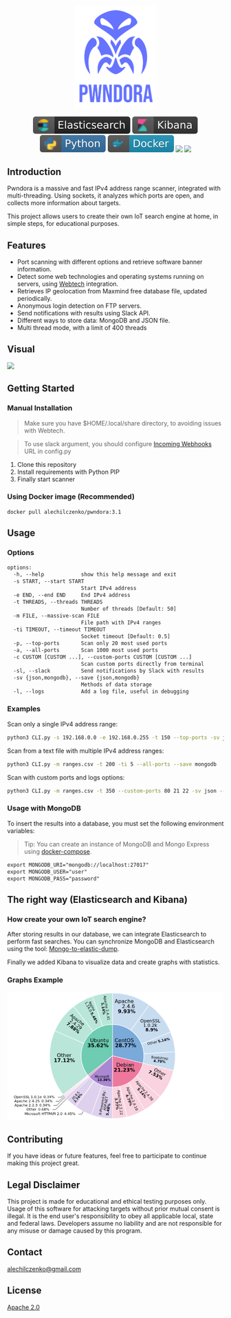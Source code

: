 <p align="center">
<img src="images/final1.png" width=190px>
</p>
<p align="center">

<img src="https://github.com/aleen42/badges/blob/master/src/elasticsearch.svg">
<img src="https://github.com/aleen42/badges/blob/master/src/kibana.svg">
<img src="https://github.com/aleen42/badges/blob/master/src/python.svg">
<img src="https://github.com/aleen42/badges/blob/master/src/docker.svg">
<img src="https://img.shields.io/badge/Version-3.0-brightgreen">
<img src="https://img.shields.io/badge/Maintained%3F-yes-blue.svg">

</p>

## Introduction
Pwndora is a massive and fast IPv4 address range scanner, integrated with multi-threading. Using sockets, it analyzes which ports are open, and collects more information about targets.

This project allows users to create their own IoT search engine at home, in simple steps, for educational purposes. 

## Features

- Port scanning with different options and retrieve software banner information.
- Detect some web technologies and operating systems running on servers, using [Webtech](https://github.com/ShielderSec/webtech) integration.   
- Retrieves IP geolocation from Maxmind free database file, updated periodically. 
- Anonymous login detection on FTP servers.
- Send notifications with results using Slack API.
- Different ways to store data: MongoDB and JSON file.
- Multi thread mode, with a limit of 400 threads

## Visual
<a href="https://asciinema.org/a/470234" target="_blank"><img src="https://asciinema.org/a/470234.svg" width=700px/></a>

## Getting Started
### Manual Installation
> Make sure you have $HOME/.local/share directory, to avoiding issues with Webtech.
  
> To use slack argument, you should configure [Incoming Webhooks](https://api.slack.com/messaging/webhooks) URL in config.py
1. Clone this repository
2. Install requirements with Python PIP
3. Finally start scanner
### Using Docker image (Recommended)
```
docker pull alechilczenko/pwndora:3.1
```
## Usage
### Options
```
options:
  -h, --help            show this help message and exit
  -s START, --start START
                        Start IPv4 address
  -e END, --end END     End IPv4 address
  -t THREADS, --threads THREADS
                        Number of threads [Default: 50]
  -m FILE, --massive-scan FILE
                        File path with IPv4 ranges
  -ti TIMEOUT, --timeout TIMEOUT
                        Socket timeout [Default: 0.5]
  -p, --top-ports       Scan only 20 most used ports
  -a, --all-ports       Scan 1000 most used ports
  -c CUSTOM [CUSTOM ...], --custom-ports CUSTOM [CUSTOM ...]
                        Scan custom ports directly from terminal
  -sl, --slack          Send notifications by Slack with results
  -sv {json,mongodb}, --save {json,mongodb}
                        Methods of data storage
  -l, --logs            Add a log file, useful in debugging
```
### Examples
Scan only a single IPv4 address range:
 ```bash
python3 CLI.py -s 192.168.0.0 -e 192.168.0.255 -t 150 --top-ports -sv json
 ```
Scan from a text file with multiple IPv4 address ranges:
```bash
python3 CLI.py -m ranges.csv -t 200 -ti 5 --all-ports --save mongodb
```
Scan with custom ports and logs options:
```bash
python3 CLI.py -m ranges.csv -t 350 --custom-ports 80 21 22 -sv json --logs
```
### Usage with MongoDB
To insert the results into a database, you must set the following environment variables:
> Tip: You can create an instance of MongoDB and Mongo Express using [docker-compose](https://github.com/alechilczenko/pwndora/blob/main/docker/mongodb-mongo_express.yml). 
```
export MONGODB_URI="mongodb://localhost:27017"
export MONGODB_USER="user"
export MONGODB_PASS="password"
```
## The right way (Elasticsearch and Kibana)
### How create your own IoT search engine?
After storing results in our database, we can integrate Elasticsearch to perform fast searches. You can synchronize MongoDB and Elasticsearch using the tool: [Mongo-to-elastic-dump](https://github.com/sameer17cs/mongo-to-elastic-dump.git).

Finally we added Kibana to visualize data and create graphs with statistics.

### Graphs Example
<img src="images/kibana1.png">

## Contributing
If you have ideas or future features, feel free to participate to continue making this project great. 

## Legal Disclaimer
This project is made for educational and ethical testing purposes only. Usage of this software for attacking targets without prior mutual consent is illegal. It is the end user's responsibility to obey all applicable local, state and federal laws. Developers assume no liability and are not responsible for any misuse or damage caused by this program. 

## Contact
alechilczenko@gmail.com

## License
[Apache 2.0](http://www.apache.org/licenses/LICENSE-2.0.html)
